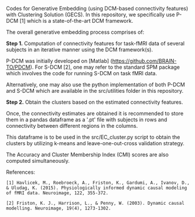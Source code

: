 Codes for Generative Embedding (using DCM-based connectivity features) with Clustering Solution (GECS). In this repository, we specifically use P-DCM [1] which is a state-of-the-art DCM framework.

The overall generative embedding process comprises of:

<strong>Step 1.</strong> Computation of connectivity features for task-fMRI data of several subjects in an iterative manner using the DCM framework(s).

P-DCM was initially developed on [Matlab] (https://github.com/BRAIN-TO/PDCM). For S-DCM [2], one may refer to the standard SPM package which involves the code for running S-DCM on task fMRI data.

Alternatively, one may also use the python implementation of both P-DCM and S-DCM which are available in the src/utilities folder in this repository.

<strong>Step 2.</strong> Obtain the clusters based on the estimated connectivity features.

Once, the connectivity estimates are obtained it is recommended to store them in a pandas dataframe as a '.pt' file with subjects in rows and connectivity between different regions in the columns.

This dataframe is to be used in the src/EC_cluster.py script to obtain the clusters by utilizing k-means and leave-one-out-cross validation strategy.

The Accuracy and Cluster Membership Index (CMI) scores are also computed simultaneously.

References:

```
[1] Havlicek, M., Roebroeck, A., Friston, K., Gardumi, A., Ivanov, D., & Uludag, K. (2015). Physiologically informed dynamic causal modeling of fMRI data. Neuroimage, 122, 355-372.

[2] Friston, K. J., Harrison, L., & Penny, W. (2003). Dynamic causal modelling. Neuroimage, 19(4), 1273-1302.
```
